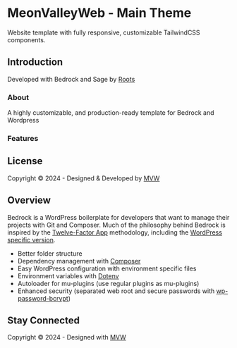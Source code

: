 # MeonValleyWeb - Main Theme

Website template with fully responsive, customizable TailwindCSS components.


## Introduction

Developed with Bedrock and Sage by [Roots](https://roots.io)

### About

A highly customizable, and production-ready template for Bedrock and Wordpress


### Features



## License

Copyright © 2024 - Designed & Developed by [MVW](http://www.meonvalleyweb.com/)

## Overview

Bedrock is a WordPress boilerplate for developers that want to manage their projects with Git and Composer. Much of the philosophy behind Bedrock is inspired by the [Twelve-Factor App](http://12factor.net/) methodology, including the [WordPress specific version](https://roots.io/twelve-factor-wordpress/).

- Better folder structure
- Dependency management with [Composer](https://getcomposer.org)
- Easy WordPress configuration with environment specific files
- Environment variables with [Dotenv](https://github.com/vlucas/phpdotenv)
- Autoloader for mu-plugins (use regular plugins as mu-plugins)
- Enhanced security (separated web root and secure passwords with [wp-password-bcrypt](https://github.com/roots/wp-password-bcrypt))

## Stay Connected

Copyright © 2024 - Designed with [MVW](http://www.meonvalleyweb.com/)